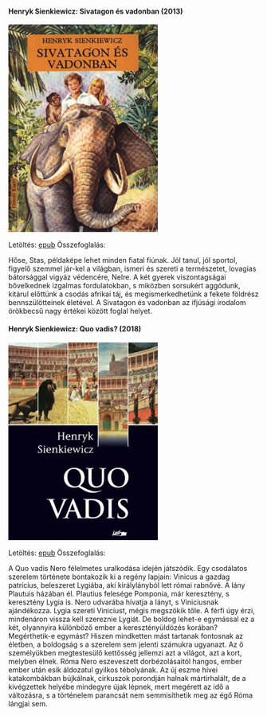 #### <a name="id_382">Henryk Sienkiewicz: Sivatagon és vadonban (2013)</a>
<img src="https://github.com/BercziSandor/calibre_lib/raw/main/Henryk%20Sienkiewicz/Sivatagon%20es%20vadonban%20%28382%29/cover.jpg" alt="cover" width="300"/>

Letöltés: [epub](https://github.com/BercziSandor/calibre_lib/raw/main/Henryk%20Sienkiewicz/Sivatagon%20es%20vadonban%20%28382%29/Sivatagon%20es%20vadonban%20-%20Henryk%20Sienkiewicz.epub)
Összefoglalás:
<p class="description">Hőse, Stas, példaképe lehet minden fiatal fiúnak. Jól tanul, jól sportol, figyelő szemmel jár-kel a világban, ismeri és szereti a természetet, lovagias bátorsággal vigyáz védencére, Nelre. A két gyerek viszontagságai bővelkednek izgalmas fordulatokban, s miközben sorsukért aggódunk, kitárul előttünk a csodás afrikai táj, és megismerkedhetünk a fekete földrész bennszülötteinek életével. A Sivatagon és vadonban az ifjúsági irodalom örökbecsű nagy értékei között foglal helyet.</p>

#### <a name="id_386">Henryk Sienkiewicz: Quo vadis? (2018)</a>
<img src="https://github.com/BercziSandor/calibre_lib/raw/main/Henryk%20Sienkiewicz/Quo%20vadis_%20%28386%29/cover.jpg" alt="cover" width="300"/>

Letöltés: [epub](https://github.com/BercziSandor/calibre_lib/raw/main/Henryk%20Sienkiewicz/Quo%20vadis_%20%28386%29/Quo%20vadis_%20-%20Henryk%20Sienkiewicz.epub)
Összefoglalás:
<div>
<p>A ​Quo vadis Nero félelmetes uralkodása idején játszódik. Egy csodálatos szerelem története bontakozik ki a regény lapjain: Vinicus a gazdag patrícius, beleszeret Lygiába, aki királylányból lett római rabnővé. A lány Plautuis házában él. Plautius felesége Pomponia, már keresztény, s keresztény Lygia is. Nero udvarába hívatja a lányt, s Viniciusnak ajándékozza. Lygia szereti Viniciust, mégis megszökik tőle. A férfi úgy érzi, mindenáron vissza kell szereznie Lygiát. De boldog lehet-e egymással ez a két, olyannyira különböző ember a keresztényüldözés korában? Megérthetik-e egymást? Hiszen mindketten mást tartanak fontosnak az életben, a boldogság s a szerelem sem jelenti számukra ugyanazt. Az ő személyükben megtestesülő kettősség jellemzi azt a világot, azt a kort, melyben élnek. Róma Nero eszeveszett dorbézolásaitól hangos, ember ember után esik áldozatul gyilkos tébolyának. Az új eszme hívei katakombákban bújkálnak, cirkuszok porondján halnak mártirhalált, de a kivégzettek helyébe mindegyre újak lépnek, mert megérett az idő a változásra, s a történelem parancsát nem semmisíthetik meg az égő Róma lángjai sem.</p></div>

